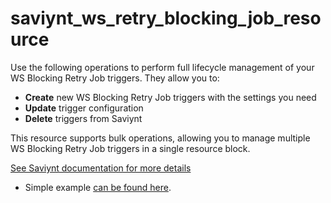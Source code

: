 # saviynt_ws_retry_blocking_job_resource

Use the following operations to perform full lifecycle management of your WS Blocking Retry Job triggers. They allow you to:

- **Create** new WS Blocking Retry Job triggers with the settings you need  
- **Update** trigger configuration
- **Delete** triggers from Saviynt

This resource supports bulk operations, allowing you to manage multiple WS Blocking Retry Job triggers in a single resource block.

[See Saviynt documentation for more details](https://docs.saviyntcloud.com/bundle/EIC-Admin-v23x/page/Content/Chapter10-Job-Control-Panel/Adding-a-new-job.htm)

- Simple example [can be found here](./resource.tf).
